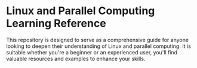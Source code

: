 # Linux and Parallel Computing Learning Reference

This repository is designed to serve as a comprehensive guide for anyone looking to deepen their understanding of Linux and parallel computing. It is suitable whether you're a beginner or an experienced user, you'll find valuable resources and examples to enhance your skills.
